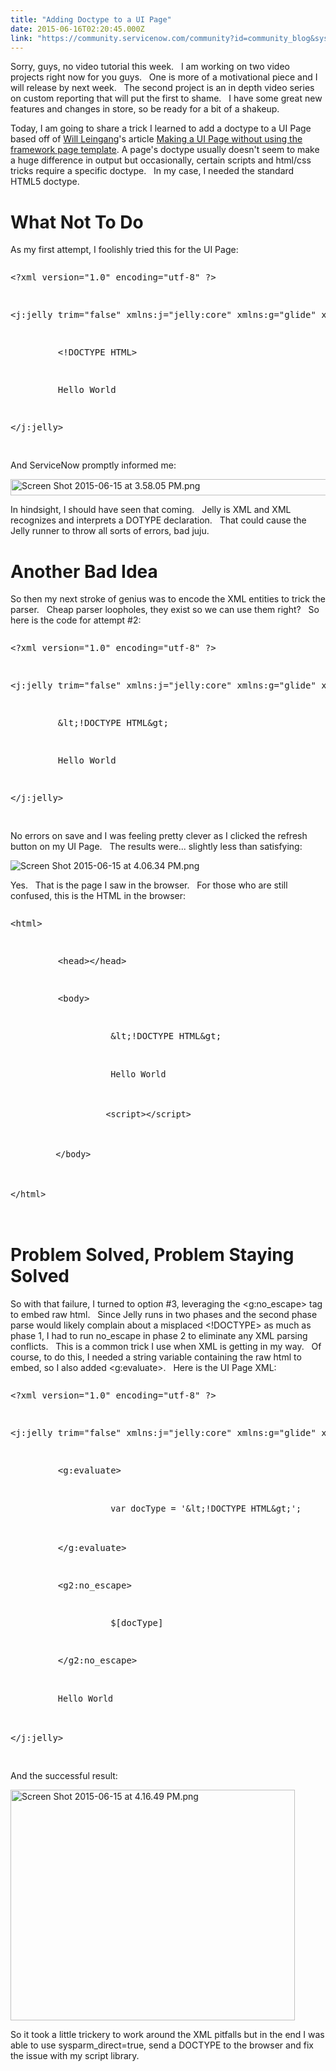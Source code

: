 ```yaml
---
title: "Adding Doctype to a UI Page"
date: 2015-06-16T02:20:45.000Z
link: "https://community.servicenow.com/community?id=community_blog&sys_id=724d6229dbd0dbc01dcaf3231f9619c8"
---
```

<p>Sorry, guys, no video tutorial this week.   I am working on two video projects right now for you guys.   One is more of a motivational piece and I will release by next week.   The second project is an in depth video series on custom reporting that will put the first to shame.   I have some great new features and changes in store, so be ready for a bit of a shakeup.</p><p></p><p>Today, I am going to share a trick I learned to add a doctype to a UI Page based off of <a title="Will Leingang" __default_attr="23082" __jive_macro_name="user" class="jive_macro_user jive_macro" data-objecttype="3" data-orig-content="Will Leingang" href="/community?id=community_user_profile&user=765fc229db181fc09c9ffb651f961951">Will Leingang</a>'s article <a title="Making a UI Page without using the framework page template" __default_attr="3824" __jive_macro_name="blogpost" class="jive_macro jive_macro_blogpost" data-orig-content="Making a UI Page without using the framework page template" href="/community?id=community_blog&sys_id=e26e22eddbd0dbc01dcaf3231f96196e">Making a UI Page without using the framework page template</a>. A page's doctype usually doesn't seem to make a huge difference in output but occasionally, certain scripts and html/css tricks require a specific doctype.   In my case, I needed the standard HTML5 doctype.</p><p></p><p></p><h1>What Not To Do</h1><p></p><p>As my first attempt, I foolishly tried this for the UI Page:</p><p></p><pre __default_attr="xml" __jive_macro_name="code" class="jive_text_macro jive_macro_code _jivemacro_uid_14344019116776205" jivemacro_uid="_14344019116776205">
<p>&lt;?xml version="1.0" encoding="utf-8" ?&gt;</p>
<p>&lt;j:jelly trim="false" xmlns:j="jelly:core" xmlns:g="glide" xmlns:j2="null" xmlns:g2="null"&gt;</p>
<p>         &lt;!DOCTYPE HTML&gt;</p>
<p>         Hello World</p>
<p>&lt;/j:jelly&gt;</p>
</pre><p></p><p>And ServiceNow promptly informed me:</p><p><img  alt="Screen Shot 2015-06-15 at 3.58.05 PM.png" class="image-0 jive-image" src="1f23440adb18db048c8ef4621f96193d.iix" style="height: 26px; width: 620px;"/></p><p>In hindsight, I should have seen that coming.   Jelly is XML and XML recognizes and interprets a DOTYPE declaration.   That could cause the Jelly runner to throw all sorts of errors, bad juju.</p><p></p><p></p><h1>Another Bad Idea</h1><p></p><p>So then my next stroke of genius was to encode the XML entities to trick the parser.   Cheap parser loopholes, they exist so we can use them right?   So here is the code for attempt #2:</p><p></p><pre __default_attr="xml" __jive_macro_name="code" class="jive_text_macro jive_macro_code _jivemacro_uid_14344022800937639" jivemacro_uid="_14344022800937639">
<p>&lt;?xml version="1.0" encoding="utf-8" ?&gt;</p>
<p>&lt;j:jelly trim="false" xmlns:j="jelly:core" xmlns:g="glide" xmlns:j2="null" xmlns:g2="null"&gt;</p>
<p>         &amp;lt;!DOCTYPE HTML&amp;gt;</p>
<p>         Hello World</p>
<p>&lt;/j:jelly&gt;</p>
</pre><p></p><p>No errors on save and I was feeling pretty clever as I clicked the refresh button on my UI Page.   The results were... slightly less than satisfying:</p><p><img  alt="Screen Shot 2015-06-15 at 4.06.34 PM.png" class="jive-image image-2" src="6564ad42db1053043eb27a9e0f96191a.iix" style="height: auto;"/></p><p>Yes.   That is the page I saw in the browser.   For those who are still confused, this is the HTML in the browser:</p><p></p><pre __default_attr="xml" __jive_macro_name="code" class="jive_text_macro jive_macro_code _jivemacro_uid_14344025787005057" jivemacro_uid="_14344025787005057" modifiedtitle="true">
<p>&lt;html&gt;</p>
<p>         &lt;head&gt;&lt;/head&gt;</p>
<p>         &lt;body&gt;</p>
<p>                   &amp;lt;!DOCTYPE HTML&amp;gt;</p>
<p>                   <span style="font-size: 10pt; line-height: 1.5em;">Hello World</span></p>
<p><span style="font-size: 10pt; line-height: 1.5em;">                   &lt;script&gt;&lt;/script&gt;</span></p>
<p><span style="font-size: 10pt; line-height: 1.5em;">         &lt;/body&gt;</span></p>
<p><span style="font-size: 10pt; line-height: 1.5em;">&lt;/html&gt;</span></p>
</pre><h1></h1><h1>Problem Solved, Problem Staying Solved</h1><p></p><p>So with that failure, I turned to option #3, leveraging the &lt;g:no_escape&gt; tag to embed raw html.   Since Jelly runs in two phases and the second phase parse would likely complain about a misplaced &lt;!DOCTYPE&gt; as much as phase 1, I had to run no_escape in phase 2 to eliminate any XML parsing conflicts.   This is a common trick I use when XML is getting in my way.   Of course, to do this, I needed a string variable containing the raw html to embed, so I also added &lt;g:evaluate&gt;.   Here is the UI Page XML:</p><p></p><pre __default_attr="xml" __jive_macro_name="code" class="jive_text_macro jive_macro_code _jivemacro_uid_14344029758822218" jivemacro_uid="_14344029758822218">
<p>&lt;?xml version="1.0" encoding="utf-8" ?&gt;</p>
<p>&lt;j:jelly trim="false" xmlns:j="jelly:core" xmlns:g="glide" xmlns:j2="null" xmlns:g2="null"&gt;</p>
<p>         &lt;g:evaluate&gt;</p>
<p>                   <span style="font-size: 10pt; line-height: 1.5em;">var docType = '&amp;lt;!DOCTYPE HTML&amp;gt;';</span></p>
<p>         &lt;/g:evaluate&gt;</p>
<p>         &lt;g2:no_escape&gt;</p>
<p>                   $[docType]</p>
<p>         &lt;/g2:no_escape&gt;</p>
<p>         <span style="font-size: 10pt; line-height: 1.5em;">Hello World</span></p>
<p>&lt;/j:jelly&gt;</p>
</pre><p></p><p>And the successful result:</p><p></p><p><img  alt="Screen Shot 2015-06-15 at 4.16.49 PM.png" class="jive-image image-3" height="369" src="4b0001c2db9c9304b322f4621f9619e7.iix" style="height: 369px; width: 454.831013916501px;" width="455"/></p><p></p><p>So it took a little trickery to work around the XML pitfalls but in the end I was able to use sysparm_direct=true, send a DOCTYPE to the browser and fix the issue with my script library.</p>